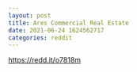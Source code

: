 ```yaml
--- 
layout: post 
title: Ares Commercial Real Estate 
date: 2021-06-24 1624562717 
categories: reddit 
--- 
```

https://redd.it/o7818m